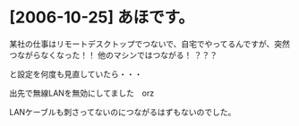 # [2006-10-25] あほです。


某社の仕事はリモートデスクトップでつないで、自宅でやってるんですが、突然つながらなくなった！！
他のマシンではつながる！
？？？

と設定を何度も見直していたら・・・

出先で無線LANを無効にしてました　orz

LANケーブルも刺さってないのにつながるはずもないのでした。

